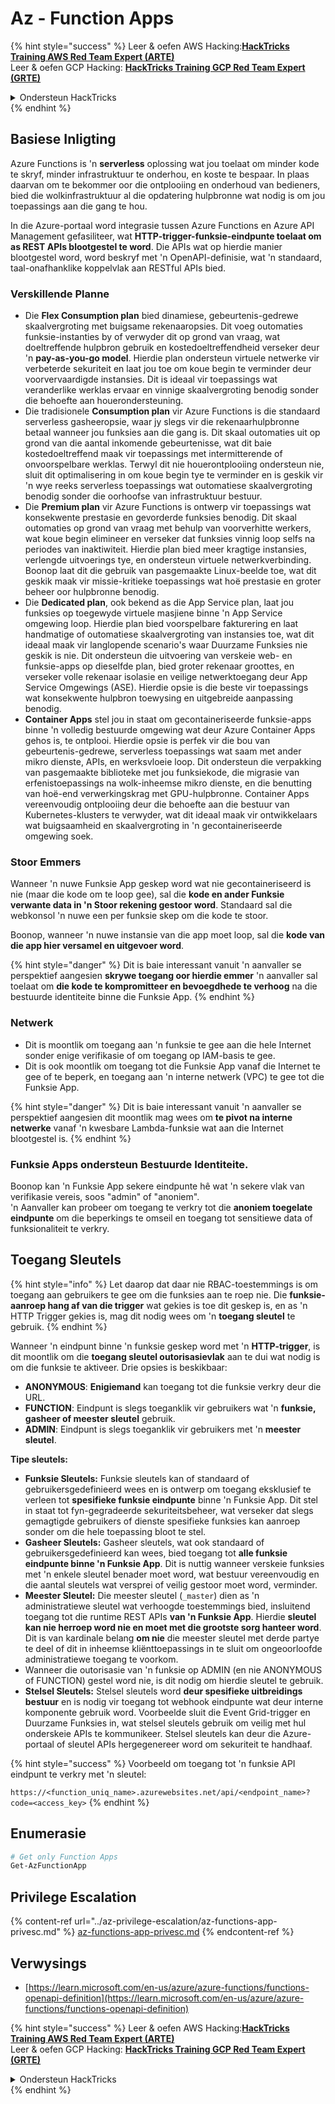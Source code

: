 # Az - Function Apps

{% hint style="success" %}
Leer & oefen AWS Hacking:<img src="../../../.gitbook/assets/image (1) (1) (1) (1).png" alt="" data-size="line">[**HackTricks Training AWS Red Team Expert (ARTE)**](https://training.hacktricks.xyz/courses/arte)<img src="../../../.gitbook/assets/image (1) (1) (1) (1).png" alt="" data-size="line">\
Leer & oefen GCP Hacking: <img src="../../../.gitbook/assets/image (2) (1).png" alt="" data-size="line">[**HackTricks Training GCP Red Team Expert (GRTE)**<img src="../../../.gitbook/assets/image (2) (1).png" alt="" data-size="line">](https://training.hacktricks.xyz/courses/grte)

<details>

<summary>Ondersteun HackTricks</summary>

* Kyk na die [**subskripsie planne**](https://github.com/sponsors/carlospolop)!
* **Sluit aan by die** 💬 [**Discord groep**](https://discord.gg/hRep4RUj7f) of die [**telegram groep**](https://t.me/peass) of **volg** ons op **Twitter** 🐦 [**@hacktricks\_live**](https://twitter.com/hacktricks_live)**.**
* **Deel hacking truuks deur PR's in te dien na die** [**HackTricks**](https://github.com/carlospolop/hacktricks) en [**HackTricks Cloud**](https://github.com/carlospolop/hacktricks-cloud) github repos.

</details>
{% endhint %}

## Basiese Inligting

Azure Functions is 'n **serverless** oplossing wat jou toelaat om minder kode te skryf, minder infrastruktuur te onderhou, en koste te bespaar. In plaas daarvan om te bekommer oor die ontplooiing en onderhoud van bedieners, bied die wolkinfrastruktuur al die opdatering hulpbronne wat nodig is om jou toepassings aan die gang te hou.

In die Azure-portaal word integrasie tussen Azure Functions en Azure API Management gefasiliteer, wat **HTTP-trigger-funksie-eindpunte toelaat om as REST APIs blootgestel te word**. Die APIs wat op hierdie manier blootgestel word, word beskryf met 'n OpenAPI-definisie, wat 'n standaard, taal-onafhanklike koppelvlak aan RESTful APIs bied.

### Verskillende Planne

* Die **Flex Consumption plan** bied dinamiese, gebeurtenis-gedrewe skaalvergroting met buigsame rekenaaropsies. Dit voeg outomaties funksie-instanties by of verwyder dit op grond van vraag, wat doeltreffende hulpbron gebruik en kostedoeltreffendheid verseker deur 'n **pay-as-you-go model**. Hierdie plan ondersteun virtuele netwerke vir verbeterde sekuriteit en laat jou toe om koue begin te verminder deur voorvervaardigde instansies. Dit is ideaal vir toepassings wat veranderlike werklas ervaar en vinnige skaalvergroting benodig sonder die behoefte aan houerondersteuning.
* Die tradisionele **Consumption plan** vir Azure Functions is die standaard serverless gasheeropsie, waar jy slegs vir die rekenaarhulpbronne betaal wanneer jou funksies aan die gang is. Dit skaal outomaties uit op grond van die aantal inkomende gebeurtenisse, wat dit baie kostedoeltreffend maak vir toepassings met intermitterende of onvoorspelbare werklas. Terwyl dit nie houerontplooiing ondersteun nie, sluit dit optimalisering in om koue begin tye te verminder en is geskik vir 'n wye reeks serverless toepassings wat outomatiese skaalvergroting benodig sonder die oorhoofse van infrastruktuur bestuur.
* Die **Premium plan** vir Azure Functions is ontwerp vir toepassings wat konsekwente prestasie en gevorderde funksies benodig. Dit skaal outomaties op grond van vraag met behulp van voorverhitte werkers, wat koue begin elimineer en verseker dat funksies vinnig loop selfs na periodes van inaktiwiteit. Hierdie plan bied meer kragtige instansies, verlengde uitvoerings tye, en ondersteun virtuele netwerkverbinding. Boonop laat dit die gebruik van pasgemaakte Linux-beelde toe, wat dit geskik maak vir missie-kritieke toepassings wat hoë prestasie en groter beheer oor hulpbronne benodig.
* Die **Dedicated plan**, ook bekend as die App Service plan, laat jou funksies op toegewyde virtuele masjiene binne 'n App Service omgewing loop. Hierdie plan bied voorspelbare fakturering en laat handmatige of outomatiese skaalvergroting van instansies toe, wat dit ideaal maak vir langlopende scenario's waar Duurzame Funksies nie geskik is nie. Dit ondersteun die uitvoering van verskeie web- en funksie-apps op dieselfde plan, bied groter rekenaar groottes, en verseker volle rekenaar isolasie en veilige netwerktoegang deur App Service Omgewings (ASE). Hierdie opsie is die beste vir toepassings wat konsekwente hulpbron toewysing en uitgebreide aanpassing benodig.
* **Container Apps** stel jou in staat om gecontaineriseerde funksie-apps binne 'n volledig bestuurde omgewing wat deur Azure Container Apps gehos is, te ontplooi. Hierdie opsie is perfek vir die bou van gebeurtenis-gedrewe, serverless toepassings wat saam met ander mikro dienste, APIs, en werksvloeie loop. Dit ondersteun die verpakking van pasgemaakte biblioteke met jou funksiekode, die migrasie van erfenistoepassings na wolk-inheemse mikro dienste, en die benutting van hoë-end verwerkingskrag met GPU-hulpbronne. Container Apps vereenvoudig ontplooiing deur die behoefte aan die bestuur van Kubernetes-klusters te verwyder, wat dit ideaal maak vir ontwikkelaars wat buigsaamheid en skaalvergroting in 'n gecontaineriseerde omgewing soek.

### **Stoor Emmers**

Wanneer 'n nuwe Funksie App geskep word wat nie gecontaineriseerd is nie (maar die kode om te loop gee), sal die **kode en ander Funksie verwante data in 'n Stoor rekening gestoor word**. Standaard sal die webkonsol 'n nuwe een per funksie skep om die kode te stoor.

Boonop, wanneer 'n nuwe instansie van die app moet loop, sal die **kode van die app hier versamel en uitgevoer word**.

{% hint style="danger" %}
Dit is baie interessant vanuit 'n aanvaller se perspektief aangesien **skrywe toegang oor hierdie emmer** 'n aanvaller sal toelaat om **die kode te kompromitteer en bevoegdhede te verhoog** na die bestuurde identiteite binne die Funksie App.
{% endhint %}

### Netwerk

* Dit is moontlik om toegang aan 'n funksie te gee aan die hele Internet sonder enige verifikasie of om toegang op IAM-basis te gee.
* Dit is ook moontlik om toegang tot die Funksie App vanaf die Internet te gee of te beperk, en toegang aan 'n interne netwerk (VPC) te gee tot die Funksie App.

{% hint style="danger" %}
Dit is baie interessant vanuit 'n aanvaller se perspektief aangesien dit moontlik mag wees om **te pivot na interne netwerke** vanaf 'n kwesbare Lambda-funksie wat aan die Internet blootgestel is.
{% endhint %}

### **Funksie Apps ondersteun Bestuurde Identiteite.**

Boonop kan 'n Funksie App sekere eindpunte hê wat 'n sekere vlak van verifikasie vereis, soos "admin" of "anoniem".\
'n Aanvaller kan probeer om toegang te verkry tot die **anoniem toegelate eindpunte** om die beperkings te omseil en toegang tot sensitiewe data of funksionaliteit te verkry.

## Toegang Sleutels

{% hint style="info" %}
Let daarop dat daar nie RBAC-toestemmings is om toegang aan gebruikers te gee om die funksies aan te roep nie. Die **funksie-aanroep hang af van die trigger** wat gekies is toe dit geskep is, en as 'n HTTP Trigger gekies is, mag dit nodig wees om 'n **toegang sleutel** te gebruik.
{% endhint %}

Wanneer 'n eindpunt binne 'n funksie geskep word met 'n **HTTP-trigger**, is dit moontlik om die **toegang sleutel outorisasievlak** aan te dui wat nodig is om die funksie te aktiveer. Drie opsies is beskikbaar:

* **ANONYMOUS**: **Enigiemand** kan toegang tot die funksie verkry deur die URL.
* **FUNCTION**: Eindpunt is slegs toeganklik vir gebruikers wat 'n **funksie, gasheer of meester sleutel** gebruik.
* **ADMIN**: Eindpunt is slegs toeganklik vir gebruikers met 'n **meester sleutel**.

**Tipe sleutels:**

* **Funksie Sleutels:** Funksie sleutels kan of standaard of gebruikersgedefinieerd wees en is ontwerp om toegang eksklusief te verleen tot **spesifieke funksie eindpunte** binne 'n Funksie App. Dit stel in staat tot fyn-gegradeerde sekuriteitsbeheer, wat verseker dat slegs gemagtigde gebruikers of dienste spesifieke funksies kan aanroep sonder om die hele toepassing bloot te stel.
* **Gasheer Sleutels:** Gasheer sleutels, wat ook standaard of gebruikersgedefinieerd kan wees, bied toegang tot **alle funksie eindpunte binne 'n Funksie App**. Dit is nuttig wanneer verskeie funksies met 'n enkele sleutel benader moet word, wat bestuur vereenvoudig en die aantal sleutels wat versprei of veilig gestoor moet word, verminder.
* **Meester Sleutel:** Die meester sleutel (`_master`) dien as 'n administratiewe sleutel wat verhoogde toestemmings bied, insluitend toegang tot die runtime REST APIs **van 'n Funksie App**. Hierdie **sleutel kan nie herroep word nie en moet met die grootste sorg hanteer word**. Dit is van kardinale belang **om nie** die meester sleutel met derde partye te deel of dit in inheemse kliënttoepassings in te sluit om ongeoorloofde administratiewe toegang te voorkom.
* Wanneer die outorisasie van 'n funksie op ADMIN (en nie ANONYMOUS of FUNCTION) gestel word nie, is dit nodig om hierdie sleutel te gebruik.
* **Stelsel Sleutels:** Stelsel sleutels word **deur spesifieke uitbreidings bestuur** en is nodig vir toegang tot webhook eindpunte wat deur interne komponente gebruik word. Voorbeelde sluit die Event Grid-trigger en Duurzame Funksies in, wat stelsel sleutels gebruik om veilig met hul onderskeie APIs te kommunikeer. Stelsel sleutels kan deur die Azure-portaal of sleutel APIs hergegenereer word om sekuriteit te handhaaf.

{% hint style="success" %}
Voorbeeld om toegang tot 'n funksie API eindpunt te verkry met 'n sleutel:

`https://<function_uniq_name>.azurewebsites.net/api/<endpoint_name>?code=<access_key>`
{% endhint %}

## Enumerasie
```powershell
# Get only Function Apps
Get-AzFunctionApp
```
## Privilege Escalation

{% content-ref url="../az-privilege-escalation/az-functions-app-privesc.md" %}
[az-functions-app-privesc.md](../az-privilege-escalation/az-functions-app-privesc.md)
{% endcontent-ref %}

## Verwysings

* [https://learn.microsoft.com/en-us/azure/azure-functions/functions-openapi-definition](https://learn.microsoft.com/en-us/azure/azure-functions/functions-openapi-definition)

{% hint style="success" %}
Leer & oefen AWS Hacking:<img src="../../../.gitbook/assets/image (1) (1) (1) (1).png" alt="" data-size="line">[**HackTricks Training AWS Red Team Expert (ARTE)**](https://training.hacktricks.xyz/courses/arte)<img src="../../../.gitbook/assets/image (1) (1) (1) (1).png" alt="" data-size="line">\
Leer & oefen GCP Hacking: <img src="../../../.gitbook/assets/image (2) (1).png" alt="" data-size="line">[**HackTricks Training GCP Red Team Expert (GRTE)**<img src="../../../.gitbook/assets/image (2) (1).png" alt="" data-size="line">](https://training.hacktricks.xyz/courses/grte)

<details>

<summary>Ondersteun HackTricks</summary>

* Kyk na die [**subskripsie planne**](https://github.com/sponsors/carlospolop)!
* **Sluit aan by die** 💬 [**Discord groep**](https://discord.gg/hRep4RUj7f) of die [**telegram groep**](https://t.me/peass) of **volg** ons op **Twitter** 🐦 [**@hacktricks\_live**](https://twitter.com/hacktricks_live)**.**
* **Deel hacking truuks deur PRs in te dien na die** [**HackTricks**](https://github.com/carlospolop/hacktricks) en [**HackTricks Cloud**](https://github.com/carlospolop/hacktricks-cloud) github repos.

</details>
{% endhint %}
